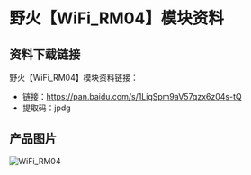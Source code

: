 # 野火【WiFi_RM04】模块资料
## 资料下载链接
野火【WiFi_RM04】模块资料链接：
* 链接：https://pan.baidu.com/s/1LigSpm9aV57qzx6z04s-tQ 
* 提取码：jpdg 

## 产品图片
![WiFi_RM04](https://raw.githubusercontent.com/wiki/Embdefire/products/images/模块产品/WiFi/WiFi_RM04.jpg)